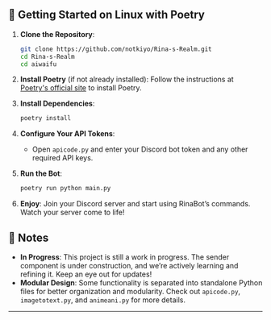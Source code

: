 
## 🚀 Getting Started on Linux with Poetry



1. **Clone the Repository**:
   ```bash
   git clone https://github.com/notkiyo/Rina-s-Realm.git
   cd Rina-s-Realm
   cd aiwaifu
   ```

2. **Install Poetry** (if not already installed):
   Follow the instructions at [Poetry's official site](https://python-poetry.org/docs/#installation) to install Poetry.

3. **Install Dependencies**:
   ```bash
   poetry install
   ```

4. **Configure Your API Tokens**:
   - Open `apicode.py` and enter your Discord bot token and any other required API keys.

5. **Run the Bot**:
   ```bash
   poetry run python main.py
   ```

6. **Enjoy**: Join your Discord server and start using RinaBot’s commands. Watch your server come to life!

## 📝 Notes

- **In Progress**: This project is still a work in progress. The sender component is under construction, and we’re actively learning and refining it. Keep an eye out for updates!
- **Modular Design**: Some functionality is separated into standalone Python files for better organization and modularity. Check out `apicode.py`, `imagetotext.py`, and `animeani.py` for more details.

---
